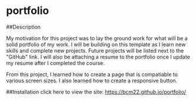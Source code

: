 # portfolio

##Description

My motivation for this project was to lay the ground work for what will be a solid portfolio of my work. I will be building on this template as I learn new skills and complete new projects. Future projects will be listed next to the "GitHub" link. I will also be attaching a resume to the portfolio once I update my resume after I completed the course. 

From this project, I learned how to create a page that is compatiable to various screen sizes. I also learned how to create a responsive button. 

##Installation
click here to view the site: https://bcm22.github.io/portfolio/
